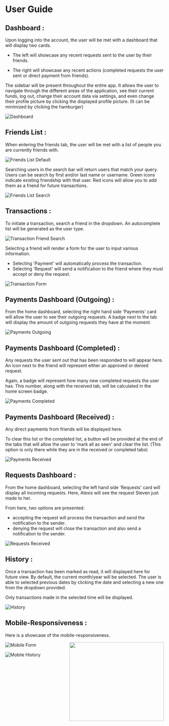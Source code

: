 # User Guide

## Dashboard :

Upon logging into the account, the user will be met with a dashboard that will display two cards.

-   The left will showcase any recent requests sent to the user by their friends.

-   The right will showcase any recent actions (completed requests the user sent or direct payment from friends).

The sidebar will be present throughout the entire app. It allows the user to navigate through the different areas of the application, see their current funds, log out, change their account data via settings, and even change their profile picture by clicking the displayed profile picture. (It can be minimized by clicking the hamburger)

![Dashboard](https://github.com/nguyntony/twinmo/blob/main/user-guide/dashboard.png)

## Friends List :

When entering the friends tab, the user will be met with a list of people you are currently friends with.

![Friends List Default](https://github.com/nguyntony/twinmo/blob/main/user-guide/friend-list.png)

Searching users in the search bar will return users that match your query. Users can be search by first and/or last name or username. Green icons indicate existing friendship with that user. Red icons will allow you to add them as a friend for future transactions.

![Friends List Search](https://github.com/nguyntony/twinmo/blob/main/user-guide/friend-search.png)

## Transactions :

To initiate a transaction, search a friend in the dropdown. An autocomplete list will be generated as the user type.

![Transaction Friend Search](https://github.com/nguyntony/twinmo/blob/main/user-guide/friend-pay-search.png)

Selecting a friend will render a form for the user to input various information.

-   Selecting 'Payment' will automatically process the transaction.
-   Selecting 'Request' will send a notification to the friend where they must accept or deny the request.

![Transaction Form](https://github.com/nguyntony/twinmo/blob/main/user-guide/pay-form.png)

## Payments Dashboard (Outgoing) :

From the home dashboard, selecting the right hand side 'Payments' card will allow the user to see their outgoing requests. A badge next to the tab will display the amount of outgoing requests they have at the moment.

![Payments Outgoing](https://github.com/nguyntony/twinmo/blob/main/user-guide/payment-outgoing.png)

## Payments Dashboard (Completed) :

Any requests the user sent out that has been responded to will appear here. An icon next to the friend will represent either an approved or denied request.

Again, a badge will represent how many new completed requests the user has. This number, along with the received tab, will be calculated in the home screen badge.

![Payments Completed](https://github.com/nguyntony/twinmo/blob/main/user-guide/payment-completed.png)

## Payments Dashboard (Received) :

Any direct payments from friends will be displayed here.

To clear this list or the completed list, a button will be provided at the end of the tabs that will allow the user to 'mark all as seen' and clear the list. (This option is only there while they are in the received or completed tabs)

![Payments Received](https://github.com/nguyntony/twinmo/blob/main/user-guide/payment-received.png)

## Requests Dashboard :

From the home dashboard, selecting the left hand side 'Requests' card will display all incoming requests. Here, Alexis will see the request Steven just made to her.

From here, two options are presented:

-   accepting the request will process the transaction and send the notification to the sender.
-   denying the request will close the transaction and also send a notification to the sender.

![Requests Received](https://github.com/nguyntony/twinmo/blob/main/user-guide/requests.png)

## History :

Once a transaction has been marked as read, it will displayed here for future view. By default, the current month/year will be selected. The user is able to selected previous dates by clicking the date and selecting a new one from the dropdown provided.

Only transactions made in the selected time will be displayed.

![History](https://github.com/nguyntony/twinmo/blob/main/user-guide/history.png)

## Mobile-Responsiveness :

Here is a showcase of the mobile-responsiveness.

<img align="right" src="https://github.com/nguyntony/twinmo/blob/main/user-guide/mobile-login.png?raw=true" width="300" height="250" />

![Mobile Form](https://github.com/nguyntony/twinmo/blob/main/user-guide/mobile-form.png)

![Mobile History](https://github.com/nguyntony/twinmo/blob/main/user-guide/mobile-history.png)
